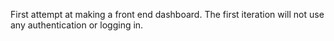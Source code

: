 First attempt at making a front end dashboard. The first iteration will not use any authentication or logging in.